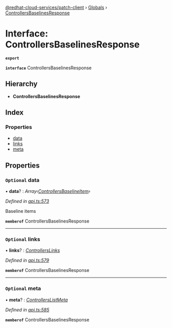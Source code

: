 [@redhat-cloud-services/patch-client](../README.md) › [Globals](../globals.md) › [ControllersBaselinesResponse](controllersbaselinesresponse.md)

# Interface: ControllersBaselinesResponse

**`export`** 

**`interface`** ControllersBaselinesResponse

## Hierarchy

* **ControllersBaselinesResponse**

## Index

### Properties

* [data](controllersbaselinesresponse.md#optional-data)
* [links](controllersbaselinesresponse.md#optional-links)
* [meta](controllersbaselinesresponse.md#optional-meta)

## Properties

### `Optional` data

• **data**? : *Array‹[ControllersBaselineItem](controllersbaselineitem.md)›*

*Defined in [api.ts:573](https://github.com/RedHatInsights/javascript-clients/blob/22e0c417/packages/patch/api.ts#L573)*

Baseline items

**`memberof`** ControllersBaselinesResponse

___

### `Optional` links

• **links**? : *[ControllersLinks](controllerslinks.md)*

*Defined in [api.ts:579](https://github.com/RedHatInsights/javascript-clients/blob/22e0c417/packages/patch/api.ts#L579)*

**`memberof`** ControllersBaselinesResponse

___

### `Optional` meta

• **meta**? : *[ControllersListMeta](controllerslistmeta.md)*

*Defined in [api.ts:585](https://github.com/RedHatInsights/javascript-clients/blob/22e0c417/packages/patch/api.ts#L585)*

**`memberof`** ControllersBaselinesResponse
